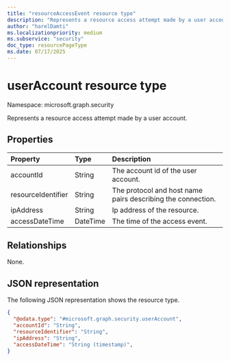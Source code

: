 ```yaml
---
title: "resourceAccessEvent resource type"
description: "Represents a resource access attempt made by a user account."
author: "harelDamti"
ms.localizationpriority: medium
ms.subservice: "security"
doc_type: resourcePageType
ms.date: 07/17/2025
---
```


# userAccount resource type

Namespace: microsoft.graph.security

Represents a resource access attempt made by a user account.

## Properties

| Property          | Type   | Description                                                            |
|:------------------|:-------|:-----------------------------------------------------------------------|
| accountId      | String | The account id of the user account.                                |
| resourceIdentifier     | String | The protocol and host name pairs describing the connection.    |
| ipAddress       | String | Ip address of the resource.   |
| accessDateTime        | DateTime | The time of the access event. |

## Relationships

None.

## JSON representation

The following JSON representation shows the resource type.
<!-- {
  "blockType": "resource",
  "@odata.type": "microsoft.graph.security.userAccount"
}
-->
``` json
{
  "@odata.type": "#microsoft.graph.security.userAccount",
  "accountId": "String",
  "resourceIdentifier": "String",
  "ipAddress": "String",
  "accessDateTime": "String (timestamp)",
}
```
